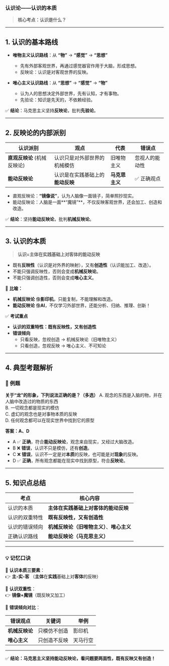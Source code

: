 ### **认识论——认识的本质**

> **核心考点：认识是什么？**

---

## **1. 认识的基本路线**

- **唯物主义认识路线**：从 **“物”** → **“感觉”** → **“思想”**
    
    - 先有外部客观世界，再通过感觉器官作用于大脑，形成思想。
    - 反映论：认识是对客观世界的反映。
- **唯心主义认识路线**：从 **“思想”** → **“感觉”** → **“物”**
    
    - 认为人的思想决定外部世界，先有认知，才有事物。
    - 先验论：知识是先天的，不依赖经验。

✅ **结论**：马克思主义坚持**反映论**，批判**先验论**。

---

## **2. 反映论的内部派别**

|认识派别|观点|代表|错误点|
|---|---|---|---|
|**直观反映论** (机械反映论)|认识只是对外部世界的机械模仿|旧唯物主义|忽视人的能动性|
|**能动反映论**|认识是在实践基础上的**能动反映**|**马克思主义**|✅ 正确观点|

- 直观反映论：**“镜像说”**，认为人脑像一面镜子，简单照抄现实。
- 能动反映论：人脑是一面**“魔镜”**，不仅反映客观世界，还会加工、创造和改造。

✅ **结论**：坚持**能动反映论**，批判**机械反映论**。

---

## **3. 认识的本质**

> **认识=主体在实践基础上对客体的能动反映**

- 既有**反映性**（认识是对外界的映射），又有**创造性**（认识能加工、改造）。
- 不能只强调反映性，否则会变成**机械反映论**。
- 不能只强调创造性，否则会变成**唯心主义**。

🧩 **比喻：**

- **机械反映论** 像**影印机**，只能复制，不能理解和改造。
- **能动反映论** 像**AI**，不仅学习外部世界，还能分析、归纳、推理、创新！

✅ **考试重点**

- **认识的双重特性：既有反映性，又有创造性**
- **错误倾向**
    - 只看反映，忽视创造 → 机械反映论（旧唯物主义）
    - 只看创造，忽视反映 → 唯心主义、不可知论

---

## **4. 典型考题解析**

### **📌 例题**

**关于“龙”的形象，下列说法正确的是？（多选）**
A. 观念的东西是入脑的物，并在人脑中改造过的物质的东西  
B. 一切观念都是现实的模仿  
C. 虚幻的观念也是对事物本质的反映  
D. 任何观念都可以在现实世界中找到它的原型

**答案：A、D**

- A ✅ **正确**，符合**能动反映论**，观念来自现实，又经过大脑改造。
- B ❌ **错误**，认识不只是模仿，还有**创造**。
- C ❌ **错误**，认识不一定是对**本质**的反映，也可能是对**现象**的反映。
- D ✅ **正确**，所有观念都能在现实中找到原型，符合**反映论**。

---

## **5. 知识点总结**

|**考点**|**核心内容**|
|---|---|
|认识的本质|**主体在实践基础上对客体的能动反映**|
|认识的双重特性|**既有反映性，又有创造性**|
|认识的错误倾向|**机械反映论（旧唯物主义）**、**唯心主义**|
|正确认识路线|**能动反映论（马克思主义）**|

---

### **💡 记忆口诀**

📌 **认识本质三要素**：  
👉 **主-实-客** （**主体**在**实践**基础上对**客体**的反映）

📌 **认识双重性**：  
👉 **镜像+魔镜**（既反映又加工）

📌 **错误倾向对比**：

|错误观点|关键词|举例|
|---|---|---|
|**机械反映论**|只模仿不创造|影印机|
|**唯心主义**|只创造不反映|天马行空|

---

✅ **结论：马克思主义坚持能动反映论，看问题要两面性，既有反映又有创造！**